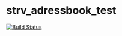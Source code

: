# strv_adressbook_test

[![Build Status](https://travis-ci.org/emilianoLeite/strv_adressbook_test.svg?branch=master)](https://travis-ci.org/emilianoLeite/strv_adressbook_test)